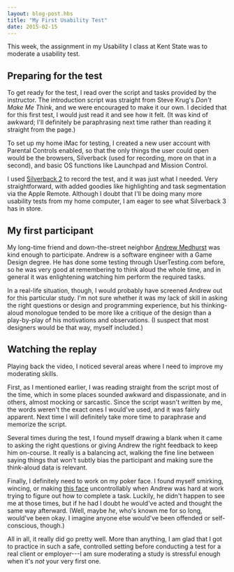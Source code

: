 ```yaml
---
layout: blog-post.hbs
title: "My First Usability Test"
date: 2015-02-15
---
```


This week, the assignment in my Usability I class at Kent State was to moderate a usability test.

## Preparing for the test

To get ready for the test, I read over the script and tasks provided by the instructor. The introduction script was straight from Steve Krug's *Don't Make Me Think*, and we were encouraged to make it our own. I decided that for this first test, I would just read it and see how it felt. (It was kind of awkward; I'll definitely be paraphrasing next time rather than reading it straight from the page.)

To set up my home iMac for testing, I created a new user account with Parental Controls enabled, so that the only things the user could open would be the browsers, Silverback (used for recording, more on that in a second), and basic OS functions like Launchpad and Mission Control.

I used [Silverback 2](http://silverbackapp.com) to record the test, and it was just what I needed. Very straightforward, with added goodies like highlighting and task segmentation via the Apple Remote. Although I doubt that I'll be doing many more usability tests from my home computer, I am eager to see what Silverback 3 has in store.

## My first participant

My long-time friend and down-the-street neighbor [Andrew Medhurst](https://amedhurstportfolio.wordpress.com) was kind enough to participate. Andrew is a software engineer with a Game Design degree. He has done some testing through UserTesting.com before, so he was very good at remembering to think aloud the whole time, and in general it was enlightening watching him perform the required tasks.

In a real-life situation, though, I would probably have screened Andrew out for this particular study. I'm not sure whether it was my lack of skill in asking the right questions or design and programming experience, but his thinking-aloud monologue tended to be more like a critique of the design than a play-by-play of his motivations and observations. (I suspect that most designers would be that way, myself included.)

## Watching the replay

Playing back the video, I noticed several areas where I need to improve my moderating skills.

First, as I mentioned earlier, I was reading straight from the script most of the time, which in some places sounded awkward and dispassionate, and in others, almost mocking or sarcastic. Since the script wasn't written by me, the words weren't the exact ones I would've used, and it was fairly apparent. Next time I will definitely take more time to paraphrase and memorize the script.

Several times during the test, I found myself drawing a blank when it came to asking the right questions or giving Andrew the right feedback to keep him on-course. It really is a balancing act, walking the fine line between saying things that won't subtly bias the participant and making sure the think-aloud data is relevant.

Finally, I definitely need to work on my poker face. I found myself smirking, wincing, or making [this face](http://cdn.meme.am/instances/400x/37900128.jpg) uncontrollably when Andrew was hard at work trying to figure out how to complete a task. Luckily, he didn't happen to see me at those times, but if he had I doubt he would've acted and thought the same way afterward. (Well, maybe *he*, who's known me for so long, would've been okay. I imagine anyone else would've been offended or self-conscious, though.)

All in all, it really did go pretty well. More than anything, I am glad that I got to practice in such a safe, controlled setting before conducting a test for a real client or employer---I am sure moderating a study is stressful enough when it's *not* your very first one.